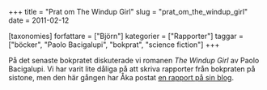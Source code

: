 +++
title = "Prat om The Windup Girl"
slug = "prat_om_the_windup_girl"
date = 2011-02-12

[taxonomies]
forfattare = ["Björn"]
kategorier = ["Rapporter"]
taggar = ["böcker", "Paolo Bacigalupi", "bokprat", "science fiction"]
+++

På det senaste bokpratet diskuterade vi romanen <em>The Windup Girl</em> av Paolo Bacigalupi. Vi har varit lite dåliga på att skriva rapporter från bokpraten på sistone, men den här gången har Åka postat <a href="http://annien.wordpress.com/2011/02/12/hur-komplexa-behover-romanpersoner-vara/">en rapport på sin blog</a>.
